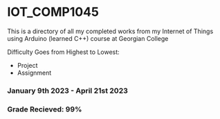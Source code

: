 # IOT_COMP1045

This is a directory of all my completed works from my Internet of Things using Arduino (learned C++) course at Georgian College

Difficulty Goes from Highest to Lowest:
- Project
- Assignment

### January 9th 2023 - April 21st 2023
### Grade Recieved: 99%
